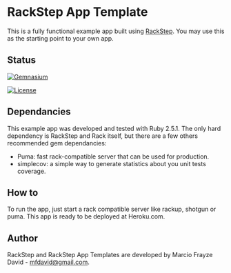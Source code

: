 # RackStep App Template

This is a fully functional example app built using [RackStep](https://github.com/mfdavid/rackstep). You may use this
as the starting point to your own app.

## Status

[![Gemnasium](https://gemnasium.com/mfdavid/rackstep-app-template.svg)](https://gemnasium.com/mfdavid/rackstep-app-template)

[![License](https://img.shields.io/badge/license-MIT-brightgreen.svg)](https://github.com/mfdavid/rackstep/blob/master/LICENSE)

## Dependancies

This example app was developed and tested with Ruby 2.5.1. The only hard
dependency is RackStep and Rack itself, but there are a few others recommended gem
dependancies:
- Puma: fast rack-compatible server that can be used for production.
- simplecov: a simple way to generate statistics about you unit tests coverage.


## How to

To run the app, just start a rack compatible server like rackup, shotgun or
puma. This app is ready to be deployed at Heroku.com.


## Author

RackStep and RackStep App Templates are developed by Marcio Frayze David -
mfdavid@gmail.com.
